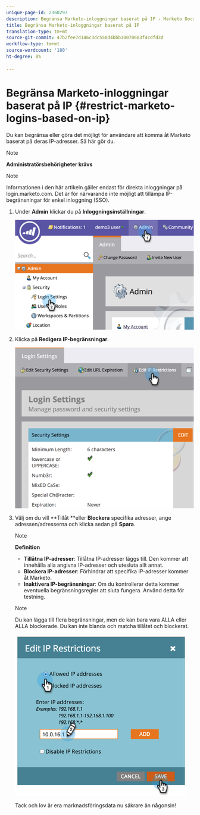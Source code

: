 ```yaml
---
unique-page-id: 2360297
description: Begränsa Marketo-inloggningar baserat på IP - Marketo Docs - produktdokumentation
title: Begränsa Marketo-inloggningar baserat på IP
translation-type: tm+mt
source-git-commit: 47b2fee7d146c3dc558d4bbb10070683f4cdfd3d
workflow-type: tm+mt
source-wordcount: '180'
ht-degree: 0%

---
```



# Begränsa Marketo-inloggningar baserat på IP {#restrict-marketo-logins-based-on-ip}

Du kan begränsa eller göra det möjligt för användare att komma åt Marketo baserat på deras IP-adresser. Så här gör du.

>[!NOTE]
>
>**Administratörsbehörigheter krävs**

>[!NOTE]
>
>Informationen i den här artikeln gäller endast för direkta inloggningar på login.marketo.com. Det är för närvarande inte möjligt att tillämpa IP-begränsningar för enkel inloggning (SSO).

1. Under **Admin** klickar du på **Inloggningsinställningar**.

   ![](assets/image2014-9-16-12-3a57-3a56.png)

1. Klicka på **Redigera IP-begränsningar**.

   ![](assets/image2014-9-16-12-3a58-3a13.png)

1. Välj om du vill **Tillåt **eller **Blockera** specifika adresser, ange adressen/adresserna och klicka sedan på **Spara**.

   >[!NOTE]
   >
   >**Definition**
   >
   >    
   >    
   >    * **Tillåtna IP-adresser**: Tillåtna IP-adresser läggs till. Den kommer att innehålla alla angivna IP-adresser och utesluta allt annat.
   >    * **Blockera IP-adresser**: Förhindrar att specifika IP-adresser kommer åt Marketo.
   >    * **Inaktivera IP-begränsningar**: Om du kontrollerar detta kommer eventuella begränsningsregler att sluta fungera. Använd detta för testning.


   >[!NOTE]
   >
   >
   >Du kan lägga till flera begränsningar, men de kan bara vara ALLA eller ALLA blockerade. Du kan inte blanda och matcha tillåtet och blockerat.

   ![](assets/image2014-9-16-13-3a9-3a40.png)

   Tack och lov är era marknadsföringsdata nu säkrare än någonsin!

